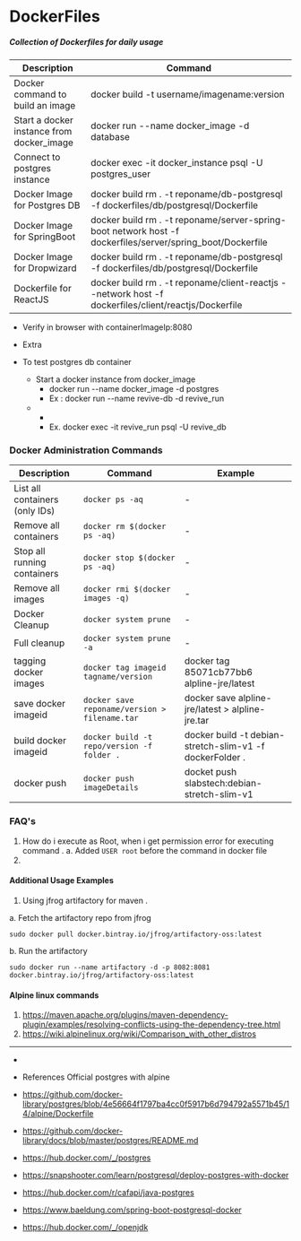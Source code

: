 # DockerFiles
##### Collection of Dockerfiles for daily usage



| Description                               | Command                                                                                          |
|-------------------------------------------|--------------------------------------------------------------------------------------------------|
| Docker command to build an image          | docker build -t username/imagename:version                                                       |
| Start a docker instance from docker_image | docker run --name docker_image -d database                                                       |
| Connect to postgres instance              | docker exec -it docker_instance psql -U postgres_user                                            |
| Docker Image for Postgres DB              | docker build rm . -t reponame/db-postgresql -f dockerfiles/db/postgresql/Dockerfile       |
| Docker Image for SpringBoot               | docker build rm . -t reponame/server-spring-boot network host -f dockerfiles/server/spring_boot/Dockerfile |
| Docker Image for Dropwizard               | docker build rm . -t reponame/db-postgresql -f dockerfiles/db/postgresql/Dockerfile          |
| Dockerfile for ReactJS                    | docker build rm . -t reponame/client-reactjs --network host -f dockerfiles/client/reactjs/Dockerfile |


* Verify in browser with containerImageIp:8080


* Extra
* To test postgres db container
  * Start a docker instance from docker_image
    * docker run --name docker_image -d postgres
    * Ex : docker run --name revive-db -d revive_run
  *
    * 
    * Ex. docker exec -it revive_run psql -U revive_db


### Docker Administration Commands

| Description                    | Command                                           | Example                                                   |
|--------------------------------|---------------------------------------------------|-----------------------------------------------------------|
| List all containers (only IDs) | ```docker ps -aq```                               | -                                                         |
| Remove all containers          | ```docker rm $(docker ps -aq)```                  | -                                                         |
| Stop all running containers    | ```docker stop $(docker ps -aq) ```               | -                                                         |
| Remove all images              | ```docker rmi $(docker images -q)```              | -                                                         |
| Docker Cleanup                 | ```docker system prune```                         | -                                                         |
| Full cleanup                   | ```docker system prune -a```                      | -                                                         |
| tagging docker images          | ```docker tag imageid tagname/version```          | docker tag 85071cb77bb6 alpline-jre/latest                |
| save docker imageid            | ```docker save reponame/version > filename.tar``` | docker save alpline-jre/latest > alpline-jre.tar          |
| build docker imageid           | ```docker build -t repo/version -f folder . ```   | docker build -t debian-stretch-slim-v1  -f dockerFolder . |
| docker push                    | ```docker push imageDetails```                    | docket push slabstech:debian-stretch-slim-v1              |



### FAQ's

1. How do i execute as Root, when i get permission error for executing command .
  a. Added ```USER root``` before the command in docker file
2.



#### Additional Usage Examples

1. Using jfrog artifactory for maven .

  a. Fetch the artifactory repo from jfrog

   ```sudo docker pull docker.bintray.io/jfrog/artifactory-oss:latest```

  b. Run the artifactory

  ``` sudo docker run --name artifactory -d -p 8082:8081 docker.bintray.io/jfrog/artifactory-oss:latest ```



#### Alpine linux commands

1. https://maven.apache.org/plugins/maven-dependency-plugin/examples/resolving-conflicts-using-the-dependency-tree.html
2. https://wiki.alpinelinux.org/wiki/Comparison_with_other_distros


----------

*

* References
  Official postgres with alpine
* https://github.com/docker-library/postgres/blob/4e56664f1797ba4cc0f5917b6d794792a5571b45/14/alpine/Dockerfile
* https://github.com/docker-library/docs/blob/master/postgres/README.md
* https://hub.docker.com/_/postgres
* https://snapshooter.com/learn/postgresql/deploy-postgres-with-docker
* https://hub.docker.com/r/cafapi/java-postgres
* https://www.baeldung.com/spring-boot-postgresql-docker
* https://hub.docker.com/_/openjdk
